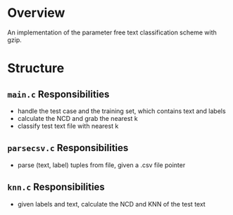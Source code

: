 # Overview

An implementation of the parameter free text classification scheme with gzip.

# Structure
## `main.c` Responsibilities
+ handle the test case and the training set, which contains text and labels
+ calculate the NCD and grab the nearest k
+ classify test text file with nearest k

## `parsecsv.c` Responsibilities
+ parse (text, label) tuples from file, given a .csv file pointer

## `knn.c` Responsibilities
+ given labels and text, calculate the NCD and KNN of the test text 